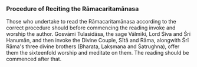 ### Procedure of Reciting the Rāmacaritamānasa

Those who undertake to read the Rāmacaritamānasa according to the correct procedure should before commencing the reading invoke and worship the author. Gosvāmi Tulasidāsa, the sage Vālmīki, Lord Śiva and Śrī Hanumān, and then invoke the Divine Couple, Sītā and Rāma, alongwith Śrī Rāma's three divine brothers (Bharata, Lakṣmaṇa and Śatrughna), offer them the sixteenfold worship and meditate on them. The reading should be commenced after that.